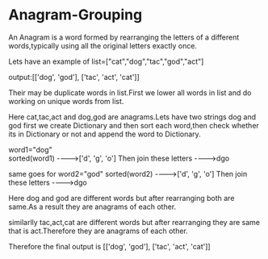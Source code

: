 # Anagram-Grouping

An Anagram is a word formed by rearranging the letters of a different words,typically using all the original letters exactly once.

Lets have an example of list=["cat","dog","tac","god","act"]

output:[['dog', 'god'], ['tac', 'act', 'cat']]

Their may be duplicate words in list.First we lower all words in list and do working on unique words from list.


Here cat,tac,act and dog,god are anagrams.Lets have two strings dog and god
first we create Dictionary and then sort each word,then check whether its in Dictionary or not and append the word to Dictionary.

word1="dog"           
sorted(word1)                     ---->['d', 'g', 'o']
Then join these letters           ---->dgo

same goes for word2="god"
sorted(word2)                     ---->['d', 'g', 'o']
Then join these letters           ---->dgo

Here dog and god are different words but after rearranging both are same.As a result they are anagrams of each other.

similarlly tac,act,cat are different words but after rearranging they are same that is act.Therefore they are anagrams of each other.

Therefore the final output is [['dog', 'god'], ['tac', 'act', 'cat']]



